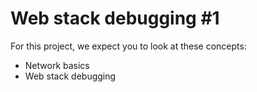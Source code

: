 # Web stack debugging #1

For this project, we expect you to look at these concepts:

+ Network basics
+ Web stack debugging
